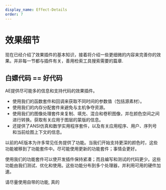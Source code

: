 ```yaml
---
display_name: Effect-Details
order: 7
---
```


# 效果细节

现在已经介绍了效果插件的基本知识，接着将介绍一些更细微的内容来完善你的效果。并非每一节都与插件有关，善用检索工具搜索需要的篇章.

## 白嫖代码 == 好代码

AE提供尽可能多的信息和支持代码的效果插件。

- 使用我们的函数套件和回调来获取不同时间的参数值（包括源素材）。
- 使用我们的内存分配套件来避免与主机争夺资源。
- 使用我们的图像处理套件来复制、填充、混合和卷积图像，并在颜色空间之间进行转换。获取有关应用于图层的蒙版的信息。
- 还提供了ANSI仿真和数学实用程序套件，以及有关应用程序、用户、序列号和当前绘图上下文的信息。

以前的AE版本为许多常见任务提供了功能。当我们开始支持更深的颜色时，这些功能被移到了功能套件中。尽可能使用更新的功能套件；事情会更好。

使用我们的功能套件可以使开发插件保持紧凑；而且编写和测试的代码更少。这些功能由我们测试、优化和使用。这些功能分布到多个处理器，并利用可用的硬件加速。

请尽量使用自带的功能, 真的
